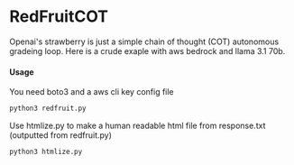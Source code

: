 # RedFruitCOT

Openai's strawberry is just a simple chain of thought (COT) autonomous gradeing loop. Here is a crude exaple with aws bedrock and llama 3.1 70b.

#### Usage

You need boto3 and a aws cli key config file
```sh
python3 redfruit.py
```
Use htmlize.py to make a human readable html file from response.txt (outputted from redfruit.py)
```sh
python3 htmlize.py
```